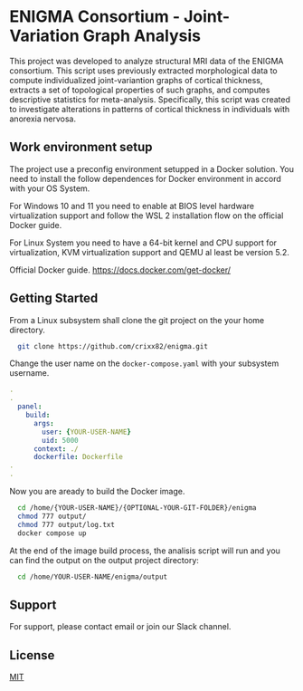 
# ENIGMA Consortium - Joint-Variation Graph Analysis

This project was developed to analyze structural MRI data of the ENIGMA consortium. This script uses previously extracted morphological data to compute individualized joint-variantion graphs of cortical thickness, extracts a set of topological properties of such graphs, and computes descriptive statistics for meta-analysis. 
Specifically, this script was created to investigate alterations in patterns of cortical thickness in individuals with anorexia nervosa.


## Work environment setup

The project use a preconfig environment setupped in a Docker solution. You need to install the follow dependences for Docker environment in accord with your OS System.

For Windows 10 and 11 you need to enable at BIOS level hardware virtualization support and follow the WSL 2 installation flow on the official Docker guide.

For Linux System you need to have a 64-bit kernel and CPU support for virtualization, KVM virtualization support and QEMU al least be version 5.2.

Official Docker guide.
https://docs.docker.com/get-docker/


## Getting Started

From a Linux subsystem shall clone the git project on the your home directory.


```bash
  git clone https://github.com/crixx82/enigma.git
```
Change the user name on the `docker-compose.yaml` with your subsystem username.
```yaml
.
.
  panel:
    build:
      args:
        user: {YOUR-USER-NAME}
        uid: 5000
      context: ./
      dockerfile: Dockerfile
.
.
```

Now you are aready to build the Docker image.

```bash
  cd /home/{YOUR-USER-NAME}/{OPTIONAL-YOUR-GIT-FOLDER}/enigma
  chmod 777 output/
  chmod 777 output/log.txt
  docker compose up
```

At the end of the image build process, the analisis script will run and you can find the output on the output project directory:

```bash
  cd /home/YOUR-USER-NAME/enigma/output
```
## Support

For support, please contact email or join our Slack channel.


## License

[MIT](https://choosealicense.com/licenses/mit/)

